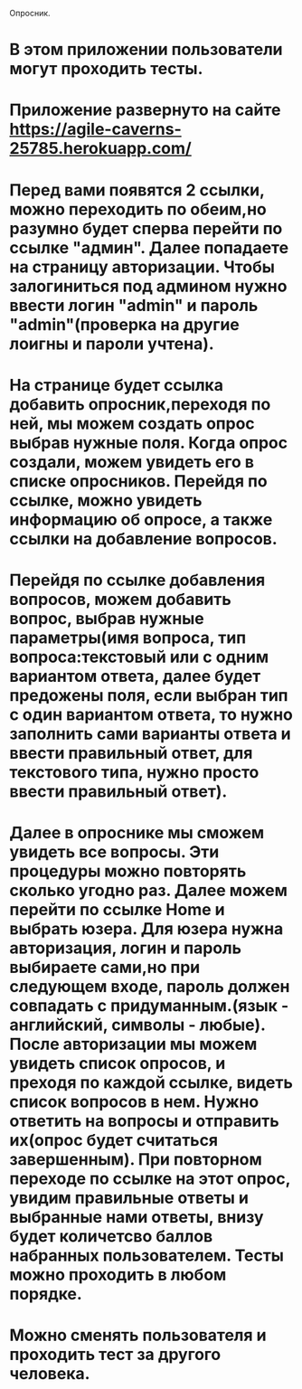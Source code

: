 Опросник.
# В этом приложении пользователи могут проходить тесты.

# Приложение развернуто на сайте https://agile-caverns-25785.herokuapp.com/

# Перед вами появятся 2 ссылки, можно переходить по обеим,но разумно будет сперва перейти по ссылке "админ". Далее попадаете на страницу авторизации. Чтобы залогиниться под админом нужно ввести логин "admin" и пароль "admin"(проверка на другие лоигны и пароли учтена).
 # На странице будет ссылка добавить опросник,переходя по ней, мы можем создать опрос выбрав нужные поля. Когда опрос создали, можем увидеть его в списке опросников. Перейдя по ссылке, можно увидеть информацию об опросе, а также ссылки на добавление вопросов.
 # Перейдя по ссылке добавления вопросов, можем добавить вопрос, выбрав нужные параметры(имя вопроса, тип вопроса:текстовый или с одним вариантом ответа, далее будет предожены поля, если выбран тип с один вариантом ответа, то нужно заполнить сами варианты ответа и ввести правильный ответ, для текстового типа, нужно просто ввести правильный ответ).
 # Далее в опроснике мы сможем увидеть все вопросы. Эти процедуры можно повторять сколько угодно раз. Далее можем перейти по ссылке Home и выбрать юзера. Для юзера нужна авторизация, логин и пароль выбираете сами,но при следующем входе, пароль должен совпадать с придуманным.(язык - английский, символы - любые).  После авторизации мы можем увидеть список опросов, и преходя по каждой ссылке, видеть список вопросов в нем. Нужно ответить на вопросы и отправить их(опрос будет считаться завершенным). При повторном переходе по ссылке на этот опрос, увидим правильные ответы и выбранные нами ответы, внизу будет количетсво баллов набранных пользователем. Тесты можно проходить в любом порядке.
 # Можно сменять пользователя и проходить тест за другого человека.

